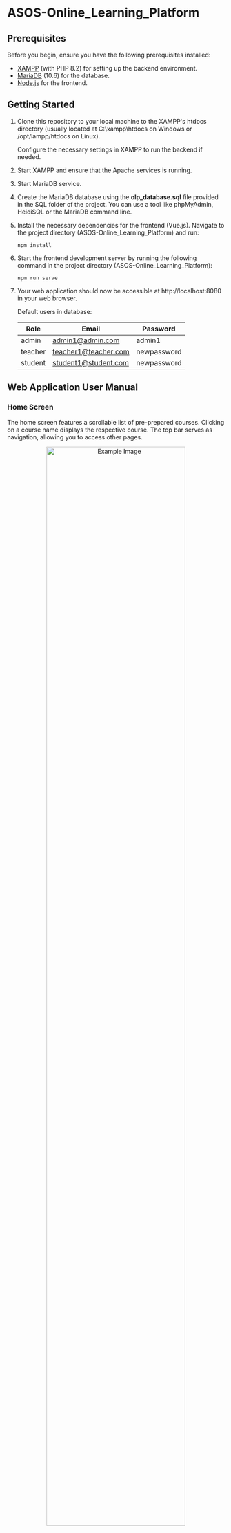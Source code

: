 # ASOS-Online_Learning_Platform

## Prerequisites
Before you begin, ensure you have the following prerequisites installed:

- [XAMPP](https://www.apachefriends.org/index.html) (with PHP 8.2) for setting up the backend environment.
- [MariaDB](https://mariadb.org/) (10.6) for the database.
- [Node.js](https://nodejs.org/en) for the frontend.

## Getting Started

1. Clone this repository to your local machine to the XAMPP's htdocs directory (usually located at C:\xampp\htdocs on Windows or /opt/lampp/htdocs on Linux).

   Configure the necessary settings in XAMPP to run the backend if needed.


2. Start XAMPP and ensure that the Apache services is running.


3. Start MariaDB service.


4. Create the MariaDB database using the **olp_database.sql** file provided in the SQL folder of the project. You can use a tool like phpMyAdmin, HeidiSQL or the MariaDB command line.


5. Install the necessary dependencies for the frontend (Vue.js). Navigate to the project directory (ASOS-Online_Learning_Platform) and run:
   ```
   npm install
   ```
6. Start the frontend development server by running the following command in the project directory (ASOS-Online_Learning_Platform):
   ```
   npm run serve
   ```
7. Your web application should now be accessible at http://localhost:8080 in your web browser.

   Default users in database:
   
   Role | Email | Password |
   --- | --- | --- |
   admin | admin1@admin.com| admin1 |
   teacher | teacher1@teacher.com | newpassword |
   student | student1@student.com | newpassword |

## Web Application User Manual

### Home Screen
The home screen features a scrollable list of pre-prepared courses. Clicking on a course name displays the respective course. The top bar serves as navigation, allowing you to access other pages.

<div align="center">
    <img src="./readme_images/img1.jpg" alt="Example Image" width="80%"/>
</div>

Hovering over the "Kurzy" (Courses) heading displays a dropdown with topics. Clicking on a topic displays the corresponding course.

The page adapts to the screen width. If the headings no longer fit on the top bar, a hamburger menu (three lines) appears in the navigation bar. Clicking it expands a vertical navigation menu.

<div align="center">
    <img src="./readme_images/img2.jpg" alt="Example Image" height="400px"/>
</div>

### Registration Screen
On this screen, you can sign up and select the role of either student or teacher. If any information is invalid, an error message appears next to the problematic field. After successful registration, the system redirects you to the login page.

<div align="center">
    <img src="./readme_images/img3.jpg" alt="Example Image" width="80%"/>
</div>

### Login Screen
Registered users can log in on this screen.

<div align="center">
    <img src="./readme_images/img4.jpg" alt="Example Image" width="80%"/>
</div>

### Logged-in Home Screen
For logged-in users, a logout button is available in the top right corner. If a user has a teacher role, a link to the teacher page appears in the top navigation bar. If a user is an administrator, both "Teacher" (“Učiteľ”) and "Admin" links appear in the navigation bar, allowing access to the respective pages.

<div align="center">
    <img src="./readme_images/img5.jpg" alt="Example Image" width="80%"/>
</div>

### Course Page
The current page displays samples of text courses. The course is at the top of the page, and a list of corresponding tests is at the bottom. You can start a test by pressing the "Test" button in the buttom of the page at the test list.

<div align="center">
    <img src="./readme_images/img6.jpg" alt="Example Image" width="80%"/>
</div>

### Test Screen
All questions and their answers are displayed simultaneously on the test screen. Each question has only one correct answer.

<div align="center">
    <img src="./readme_images/img7.jpg" alt="Example Image" width="80%"/>
</div>

Pressing the "Vyhodnotiť" ("Evaluate") button displays the test's score.

### Student Page
On the student page, you can view all results of the logged-in student.

<div align="center">
    <img src="./readme_images/img8.jpg" alt="Example Image" width="80%"/>
</div>

### Teacher Page
This page displays a list of the teacher's tests, where tests can be edited and deleted. Below that are the results of all their tests and the results of tests taken by the teacher.
<div align="center">
    <img src="./readme_images/img9.jpg" alt="Example Image" width="80%"/>
</div>
<div align="center">
    <img src="./readme_images/img10.jpg" alt="Example Image" width="80%"/>
</div>

Pressing the "Nový test" ("New Test") button displays a form where you can enter the test name, select the course it belongs to, and input questions, answers, and the correct answer.

Pressing the "Nový kurz" ("New Course") button displays a form where you can create a new suggested course. New courses are created by administrators.

### Administrator Page
On this page, you can manage all users of the system and view, edit, and delete all tests. Below that are the results of all tests. There is a form to add users with all roles. At the bottom of the page, there is a list of suggested new courses. 